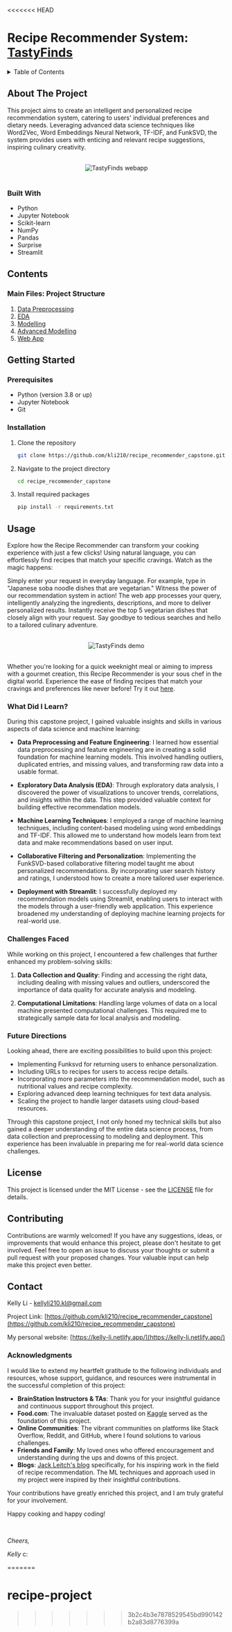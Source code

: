 <<<<<<< HEAD
# Recipe Recommender System: [TastyFinds](https://kellyli-tastyfinds.streamlit.app/)
<!-- TABLE OF CONTENTS -->
<details>
  <summary>Table of Contents</summary>
  <ol>
    <li>
      <a href="#about-the-project">About The Project</a>
      <ul>
        <li><a href="#built-with">Built With</a></li>
      </ul>
    </li>
    <li>
      <a href="#getting-started">Getting Started</a>
      <ul>
        <li><a href="#prerequisites">Prerequisites</a></li>
        <li><a href="#installation">Installation</a></li>
      </ul>
    </li>
    <li><a href="#usage">Usage</a></li>
    <li><a href="#what-did-i-learn">What Did I Learn?</a></li>
    <li><a href="#challenges-faced">Challenges Faced</a></li>
    <li><a href="#future-directions">Future Directions</a></li>
    <li><a href="#contributing">Contributing</a></li>
    <li><a href="#license">License</a></li>
    <li><a href="#contact">Contact</a></li>
    <li><a href="#acknowledgments">Acknowledgments</a></li>
  </ol>
</details>


## About The Project

This project aims to create an intelligent and personalized recipe recommendation system, catering to users' individual preferences and dietary needs. Leveraging advanced data science techniques like Word2Vec, Word Embeddings Neural Network, TF-IDF, and FunkSVD, the system provides users with enticing and relevant recipe suggestions, inspiring culinary creativity.

<br>

<div id="header" align="center">
    <img src="input/Tastyfinds.png" alt="TastyFinds webapp">
</div>

<br>

### Built With

- Python
- Jupyter Notebook
- Scikit-learn
- NumPy
- Pandas
- Surprise
- Streamlit

## Contents
### Main Files: Project Structure

1. [Data Preprocessing](https://github.com/kli210/recipe_recommender_capstone/blob/main/data_preprocessing.ipynb)
2. [EDA](https://github.com/kli210/recipe_recommender_capstone/blob/main/EDA.ipynb)
3. [Modelling](https://github.com/kli210/recipe_recommender_capstone/blob/main/modelling.ipynb)
4. [Advanced Modelling](https://github.com/kli210/recipe_recommender_capstone/blob/main/advanced_modelling.ipynb)
5. [Web App](https://github.com/kli210/recipe_recommender_capstone/blob/main/app_reciperecs.py)

## Getting Started

### Prerequisites

- Python (version 3.8 or up)
- Jupyter Notebook
- Git

### Installation

1. Clone the repository
   ```sh
   git clone https://github.com/kli210/recipe_recommender_capstone.git
   ```
2. Navigate to the project directory
   ```sh
   cd recipe_recommender_capstone
   ```
3. Install required packages
   ```sh
   pip install -r requirements.txt
   ```

## Usage

Explore how the Recipe Recommender can transform your cooking experience with just a few clicks! Using natural language, you can effortlessly find recipes that match your specific cravings. Watch as the magic happens:

Simply enter your request in everyday language. For example, type in "Japanese soba noodle dishes that are vegetarian."
Witness the power of our recommendation system in action! The web app processes your query, intelligently analyzing the ingredients, descriptions, and more to deliver personalized results.
Instantly receive the top 5 vegetarian dishes that closely align with your request. Say goodbye to tedious searches and hello to a tailored culinary adventure.

<br>

<div id="header" align="center">
    <img src="input/Tastyfinds.gif" alt="TastyFinds demo">
</div>

<br>

Whether you're looking for a quick weeknight meal or aiming to impress with a gourmet creation, this Recipe Recommender is your sous chef in the digital world. Experience the ease of finding recipes that match your cravings and preferences like never before! Try it out [here](https://kellyli-tastyfinds.streamlit.app/).

### What Did I Learn?

During this capstone project, I gained valuable insights and skills in various aspects of data science and machine learning:

- **Data Preprocessing and Feature Engineering**: I learned how essential data preprocessing and feature engineering are in creating a solid foundation for machine learning models. This involved handling outliers, duplicated entries, and missing values, and transforming raw data into a usable format.

- **Exploratory Data Analysis (EDA)**: Through exploratory data analysis, I discovered the power of visualizations to uncover trends, correlations, and insights within the data. This step provided valuable context for building effective recommendation models.

- **Machine Learning Techniques**: I employed a range of machine learning techniques, including content-based modeling using word embeddings and TF-IDF. This allowed me to understand how models learn from text data and make recommendations based on user input.

- **Collaborative Filtering and Personalization**: Implementing the FunkSVD-based collaborative filtering model taught me about personalized recommendations. By incorporating user search history and ratings, I understood how to create a more tailored user experience.

- **Deployment with Streamlit**: I successfully deployed my recommendation models using Streamlit, enabling users to interact with the models through a user-friendly web application. This experience broadened my understanding of deploying machine learning projects for real-world use.

### Challenges Faced

While working on this project, I encountered a few challenges that further enhanced my problem-solving skills:

1. **Data Collection and Quality**: Finding and accessing the right data, including dealing with missing values and outliers, underscored the importance of data quality for accurate analysis and modeling.

2. **Computational Limitations**: Handling large volumes of data on a local machine presented computational challenges. This required me to strategically sample data for local analysis and modeling.

### Future Directions

Looking ahead, there are exciting possibilities to build upon this project:

- Implementing Funksvd for returning users to enhance personalization.
- Including URLs to recipes for users to access recipe details.
- Incorporating more parameters into the recommendation model, such as nutritional values and recipe complexity.
- Exploring advanced deep learning techniques for text data analysis.
- Scaling the project to handle larger datasets using cloud-based resources.

Through this capstone project, I not only honed my technical skills but also gained a deeper understanding of the entire data science process, from data collection and preprocessing to modeling and deployment. This experience has been invaluable in preparing me for real-world data science challenges.

## License

This project is licensed under the MIT License - see the [LICENSE](LICENSE.txt) file for details.

## Contributing

Contributions are warmly welcomed! If you have any suggestions, ideas, or improvements that would enhance this project, please don't hesitate to get involved. Feel free to open an issue to discuss your thoughts or submit a pull request with your proposed changes. Your valuable input can help make this project even better.

## Contact

Kelly Li - [kellyli210.kl@gmail.com](mailto:kellyli210.kl@gmail.com)

Project Link: [https://github.com/kli210/recipe_recommender_capstone](https://github.com/kli210/recipe_recommender_capstone)

My personal website: [https://kelly-li.netlify.app/](https://kelly-li.netlify.app/)

### Acknowledgments

I would like to extend my heartfelt gratitude to the following individuals and resources, whose support, guidance, and resources were instrumental in the successful completion of this project:

- **BrainStation Instructors & TAs**: Thank you for your insightful guidance and continuous support throughout this project.
- **Food.com**: The invaluable dataset posted on [Kaggle](https://www.kaggle.com/datasets/shuyangli94/food-com-recipes-and-user-interactions?select=PP_users.csv) served as the foundation of this project.
- **Online Communities**: The vibrant communities on platforms like Stack Overflow, Reddit, and GitHub, where I found solutions to various challenges.
- **Friends and Family**: My loved ones who offered encouragement and understanding during the ups and downs of this project.
- **Blogs**: [Jack Leitch's blog](https://towardsdatascience.com/building-a-recipe-recommendation-system-297c229dda7b) specifically, for his inspiring work in the field of recipe recommendation. The ML techniques and approach used in my project were inspired by their insightful contributions.

Your contributions have greatly enriched this project, and I am truly grateful for your involvement.

Happy cooking and happy coding!

<br>

*Cheers,*

*Kelly* c:

=======
# recipe-project
>>>>>>> 3b2c4b3e7878529545bd990142b2a83d8776399a
